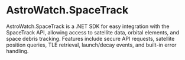 # AstroWatch.SpaceTrack
AstroWatch.SpaceTrack is a .NET SDK for easy integration with the SpaceTrack API, allowing access to satellite data, orbital elements, and space debris tracking. Features include secure API requests, satellite position queries, TLE retrieval, launch/decay events, and built-in error handling.
